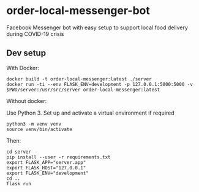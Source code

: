 # order-local-messenger-bot
Facebook Messenger bot with easy setup to support local food delivery during COVID-19 crisis

## Dev setup

With Docker:

    docker build -t order-local-messenger:latest ./server
    docker run -ti --env FLASK_ENV=development -p 127.0.0.1:5000:5000 -v $PWD/server:/usr/src/server order-local-messenger:latest
    
Without docker:

Use Python 3. Set up and activate a virtual environment if required

    python3 -m venv venv
    source venv/bin/activate    

Then:

    cd server
    pip install --user -r requirements.txt
    export FLASK_APP="server.app"  
    export FLASK_HOST="127.0.0.1"
    export FLASK_ENV="development"
    cd ..
    flask run 
    
